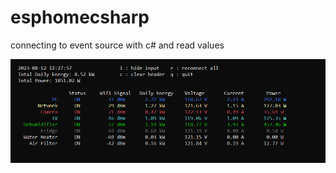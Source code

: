 # esphomecsharp
connecting to event source with c# and read values

![Sample](sample-v3.png?raw=true "Sample")


